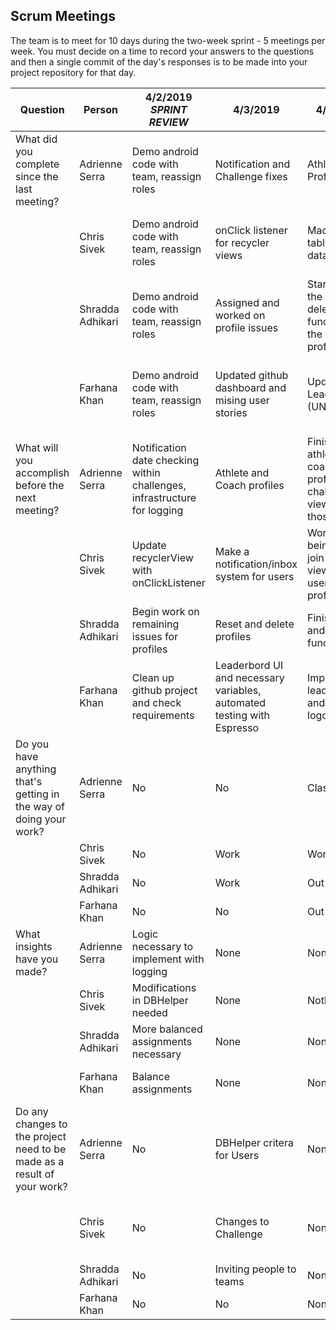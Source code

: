 ## Scrum Meetings
The team is to meet for 10 days during the two-week sprint - 5 meetings per week. You must decide on a time to record your answers to the questions and then a single commit of the day's responses is to be made into your project repository for that day.

Question    |          Person                                             | 4/2/2019  *SPRINT REVIEW* |  4/3/2019 | 4/4/2019 | 4/5/2019 | 4/6/2019 |
------------|---------------------------------------------------------------------|-----|-----|-----|-----|-----|                                       
| What did you complete since the last meeting? | Adrienne Serra | Demo android code with team, reassign roles | Notification and Challenge fixes | Athlete Profile work | Coach Profile work | Public/private profile work, user table updates | 
|            | Chris Sivek | Demo android code with team, reassign roles | onClick listener for recycler views | Made the log table in the database | Work on being able to join team and view other users profiles | Users can log challenges |
|            | Shradda Adhikari | Demo android code with team, reassign roles | Assigned and worked on profile issues | Started on the reset and delete functions of the athlete profile | Finished the delete profile functionality | Started reset profile functionality |
|            | Farhana Khan | Demo android code with team, reassign roles | Updated github dashboard and mising user stories | Updated Leaderboard (UNIVERSAL) | Finished Leaderboard design and standardization of color theme for app | No updates |
| What will you accomplish before the next meeting? | Adrienne Serra | Notification date checking within challenges, infrastructure for logging | Athlete and Coach profiles | Finish view athlete and coach profiles, challenge view from those | Profiles | Complete viewing other profiles |
|            | Chris Sivek | Update recyclerView with onClickListener | Make a notification/inbox system for users | Work on being able to join team and view other users profiles | work on viewing other users profile and start logging | Add robustness and view log functionality | 
|            | Shradda Adhikari | Begin work on remaining issues for profiles | Reset and delete profiles | Finish reset and delete functions | Continue working on reset profile functionality | Continue on reset profile |
|            | Farhana Khan | Clean up github project and check requirements | Leaderbord UI and necessary variables, automated testing with Espresso | Implement leaderboard and look at logos | Work on leaderboard activity | Leaderboard activity, visual design |
| Do you have anything that's getting in the way of doing your work? | Adrienne Serra | No | No | Class | Work | No |
|            | Chris Sivek | No | Work | Work | No | Work in morning |
|            | Shradda Adhikari | No | Work | Out of town | No | Work all day |
|            | Farhana Khan | No | No| Out of town | Busy all day Saturday | No |
| What insights have you made? | Adrienne Serra | Logic necessary to implement with logging | None | None | None | Integrating somewhat overlapped work |
|            | Chris Sivek |  Modifications in DBHelper needed | None | Nothing | None | None |
|            | Shradda Adhikari | More balanced assignments necessary | None | None | None | None |
|            | Farhana Khan | Balance assignments | None | None | None | Need more efficient/accomodating meeting times |
| Do any changes to the project need to be made as a result of your work? | Adrienne Serra | No | DBHelper critera for Users | None | None | None |
|            | Chris Sivek | No | Changes to Challenge | None | changes to the create challenge form to keep track of log unit | None |
|            | Shradda Adhikari | No | Inviting people to teams | None | None | None |
|            | Farhana Khan | No | No | None | None | None |
